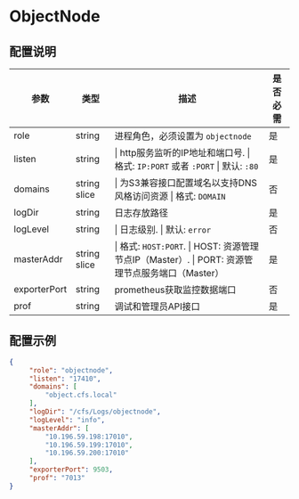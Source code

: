 # ObjectNode
## 配置说明

| 参数         | 类型         | 描述                                                                                             | 是否必需 |
|--------------|--------------|--------------------------------------------------------------------------------------------------|----------|
| role         | string       | 进程角色，必须设置为 `objectnode`                                                                | 是       |
| listen       | string       | \| http服务监听的IP地址和端口号. \| 格式: `IP:PORT` 或者 `:PORT` \| 默认: `:80`                  | 是       |
| domains      | string slice | \| 为S3兼容接口配置域名以支持DNS风格访问资源 \| 格式: `DOMAIN`                                   | 否       |
| logDir       | string       | 日志存放路径                                                                                     | 是       |
| logLevel     | string       | \| 日志级别. \| 默认: `error`                                                                    | 否       |
| masterAddr   | string slice | \| 格式: `HOST:PORT`. \| HOST: 资源管理节点IP（Master）. \| PORT: 资源管理节点服务端口（Master） | 是       |
| exporterPort | string       | prometheus获取监控数据端口                                                                       | 否       |
| prof         | string       | 调试和管理员API接口                                                                              | 是       |

## 配置示例

``` json
{
     "role": "objectnode",
     "listen": "17410",
     "domains": [
         "object.cfs.local"
     ],
     "logDir": "/cfs/Logs/objectnode",
     "logLevel": "info",
     "masterAddr": [
         "10.196.59.198:17010",
         "10.196.59.199:17010",
         "10.196.59.200:17010"
     ],
     "exporterPort": 9503,
     "prof": "7013"
}
```